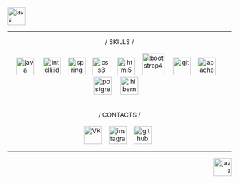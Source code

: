 <img src='https://cdn.onlinewebfonts.com/svg/img_380260.png' alt='java' height='40'> 
<hr>
<p align="center">
  / SKILLS /
  <br>
  <br>
  <img src='https://www.netocr.com/static/images/else/java.png' alt='java' height='40'>    
  <img src='https://s3.amazonaws.com/media-p.slid.es/uploads/912759/images/5171781/IntelliJ_IDEA_Logo.svg.png' alt='intellijidea' height='40'>   
  <img src='https://www.vippng.com/png/full/29-298653_logo-png-svg-vector-spring-framework-logo.png' alt='spring' height='40'>   
  <img src='https://cdn.pixabay.com/photo/2017/08/05/11/16/logo-2582747_1280.png' alt='css3' height='40'>   
  <img src='https://hsto.org/getpro/freelansim/users/avatars/66/660/660004/r200_d6c266cd082465c424b2a9500fd552c5.png' alt='html5' height='40'>   
  <img src='https://download.logo.wine/logo/Bootstrap_(front-end_framework)/Bootstrap_(front-end_framework)-Logo.wine.png' alt='bootstrap4' height='50'>    
  <img src='https://cdn.worldvectorlogo.com/logos/git-icon.svg' alt='git' height='40'>   
  <img src='https://cdn.icon-icons.com/icons2/2107/PNG/512/file_type_maven_icon_130397.png' alt='apachemaven' height='40'>    
  <img src='https://pbs.twimg.com/media/DfqQ5y-XUAIVLu6.png:small' alt='postgresql' height='40'>    
  <img src='https://c.radikal.ru/c41/2012/f3/a73f6ce07279.png' alt='hibernate' height='40'>    
  <br>
  <br>
  <br>
  / CONTACTS /
  <br>
  <br>
  <a href="https://vk.com/al.burno"><img src='https://www.pinclipart.com/picdir/big/210-2100165_-vk-icon-clipart.png' alt='VK' height='40'></a>   
  <a href="https://www.instagram.com/al.burno/?igshid=1dgkjk4ks4aev"><img src='https://static.tildacdn.com/tild3731-3237-4264-a433-366337616535/5d5bf4400f97e.png' alt='instagram' height='40'></a>   
  <a href="https://github.com/Fedoseew"><img src='http://ninomsu.github.io/img/github1600.png' alt='github' height='40'></a>  
  <br>
</p>
<hr>
<p align="right"> <img src='https://cdn.onlinewebfonts.com/svg/img_380260.png' alt='java' height='40'>  </p>
